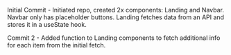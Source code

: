Initial Commit - Initiated repo, created 2x components: Landing and Navbar. 
                    Navbar only has placeholder buttons.
                    Landing fetches data from an API and stores it in a useState hook.

Commit 2 - Added function to Landing components to fetch additional info for each item from the initial fetch. 